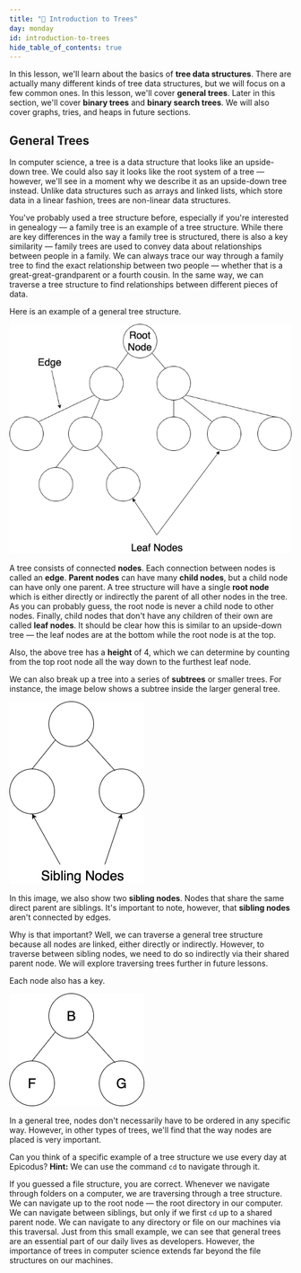 ```yaml
---
title: "📓 Introduction to Trees"
day: monday
id: introduction-to-trees
hide_table_of_contents: true
---
```


In this lesson, we'll learn about the basics of **tree data structures**. There are actually many different kinds of tree data structures, but we will focus on a few common ones. In this lesson, we'll cover **general trees**. Later in this section, we'll cover **binary trees** and **binary search trees**. We will also cover graphs, tries, and heaps in future sections.

## General Trees

In computer science, a tree is a data structure that looks like an upside-down tree. We could also say it looks like the root system of a tree — however, we'll see in a moment why we describe it as an upside-down tree instead. Unlike data structures such as arrays and linked lists, which store data in a linear fashion, trees are non-linear data structures.

You've probably used a tree structure before, especially if you're interested in genealogy — a family tree is an example of a tree structure. While there are key differences in the way a family tree is structured, there is also a key similarity — family trees are used to convey data about relationships between people in a family. We can always trace our way through a family tree to find the exact relationship between two people — whether that is a great-great-grandparent or a fourth cousin. In the same way, we can traverse a tree structure to find relationships between different pieces of data.

Here is an example of a general tree structure.

![Image of a general tree structure](/images/computer-science-curriculum-2020/general-tree-diagram.png)

A tree consists of connected **nodes**. Each connection between nodes is called an **edge**. **Parent nodes** can have many **child nodes**, but a child node can have only one parent. A tree structure will have a single **root node** which is either directly or indirectly the parent of all other nodes in the tree. As you can probably guess, the root node is never a child node to other nodes. Finally, child nodes that don't have any children of their own are called **leaf nodes**. It should be clear how this is similar to an upside-down tree — the leaf nodes are at the bottom while the root node is at the top.

Also, the above tree has a **height** of 4, which we can determine by counting from the top root node all the way down to the furthest leaf node.

We can also break up a tree into a series of **subtrees** or smaller trees. For instance, the image below shows a subtree inside the larger general tree.

![Image showing a subtree](/images/computer-science-curriculum-2020/subtree.png)

In this image, we also show two **sibling nodes**. Nodes that share the same direct parent are siblings. It's important to note, however, that **sibling nodes** aren't connected by edges.

Why is that important? Well, we can traverse a general tree structure because all nodes are linked, either directly or indirectly. However, to traverse between sibling nodes, we need to do so indirectly via their shared parent node. We will explore traversing trees further in future lessons.

Each node also has a key.

![Each node has a key.](/images/computer-science-curriculum-2020/keys.png)

In a general tree, nodes don't necessarily have to be ordered in any specific way. However, in other types of trees, we'll find that the way nodes are placed is very important.

Can you think of a specific example of a tree structure we use every day at Epicodus? **Hint:** We can use the command `cd` to navigate through it.

If you guessed a file structure, you are correct. Whenever we navigate through folders on a computer, we are traversing through a tree structure. We can navigate up to the root node — the root directory in our computer. We can navigate between siblings, but only if we first `cd` up to a shared parent node. We can navigate to any directory or file on our machines via this traversal. Just from this small example, we can see that general trees are an essential part of our daily lives as developers. However, the importance of trees in computer science extends far beyond the file structures on our machines.

